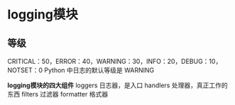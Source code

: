 # logging模块

## 等级

CRITICAL：50，ERROR：40，WARNING：30，INFO：20，DEBUG：10，NOTSET：0
Python 中日志的默认等级是 WARNING

**logging模块的四大组件**
loggers 日志器，是入口
handlers 处理器，真正工作的东西
filters 过滤器
formatter 格式器 




